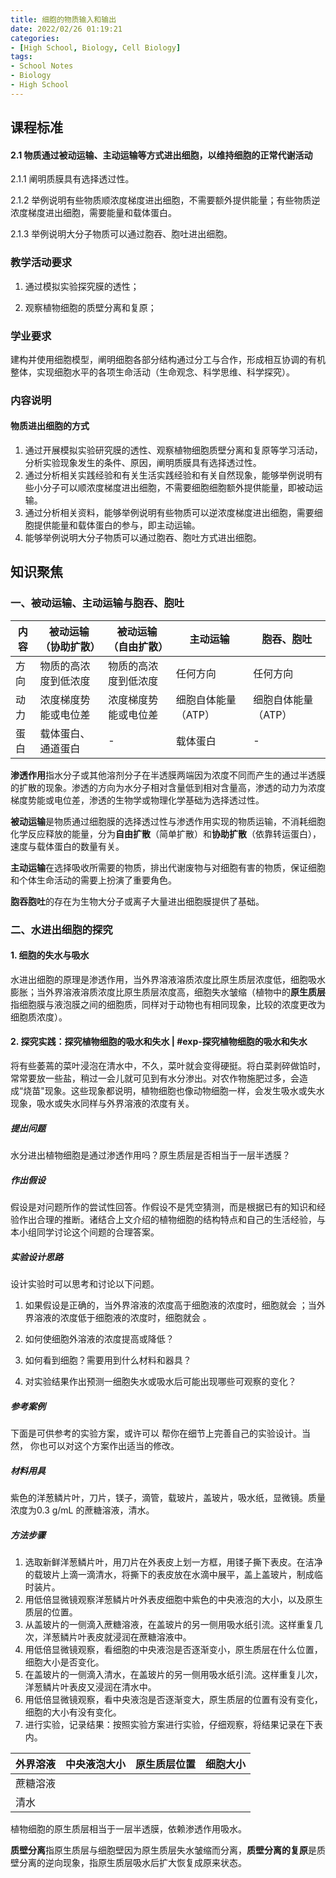 ```yaml
---
title: 细胞的物质输入和输出
date: 2022/02/26 01:19:21
categories:
- [High School, Biology, Cell Biology]
tags:
- School Notes
- Biology
- High School
---
```


## 课程标准

#### 2.1 物质通过被动运输、主动运输等方式进出细胞，以维持细胞的正常代谢活动

2.1.1 阐明质膜具有选择透过性。

2.1.2 举例说明有些物质顺浓度梯度进出细胞，不需要额外提供能量；有些物质逆浓度梯度进出细胞，需要能量和载体蛋白。

2.1.3 举例说明大分子物质可以通过胞吞、胞吐进出细胞。

<!--more-->

### 教学活动要求

1. 通过模拟实验探究膜的透性；

2. 观察植物细胞的质壁分离和复原；

### 学业要求

建构并使用细胞模型，阐明细胞各部分结构通过分工与合作，形成相互协调的有机整体，实现细胞水平的各项生命活动（生命观念、科学思维、科学探究）。

### 内容说明

#### 物质进出细胞的方式

1. 通过开展模拟实验研究膜的透性、观察植物细胞质壁分离和复原等学习活动，分析实验现象发生的条件、原因，阐明质膜具有选择透过性。
2. 通过分析相关实践经验和有关生活实践经验和有关自然现象，能够举例说明有些小分子可以顺浓度梯度进出细胞，不需要细胞细胞额外提供能量，即被动运输。
3. 通过分析相关资料，能够举例说明有些物质可以逆浓度梯度进出细胞，需要细胞提供能量和载体蛋白的参与，即主动运输。
4. 能够举例说明大分子物质可以通过胞吞、胞吐方式进出细胞。

## 知识聚焦

### 一、被动运输、主动运输与胞吞、胞吐

| 内容 | 被动运输（协助扩散） | 被动运输（自由扩散） | 主动运输            | 胞吞、胞吐          |
| ---- | -------------------- | -------------------- | ------------------- | ------------------- |
| 方向 | 物质的高浓度到低浓度 | 物质的高浓度到低浓度 | 任何方向            | 任何方向            |
| 动力 | 浓度梯度势能或电位差 | 浓度梯度势能或电位差 | 细胞自体能量（ATP） | 细胞自体能量（ATP） |
| 蛋白 | 载体蛋白、通道蛋白   | -                    | 载体蛋白            | -                   |

**渗透作用**指水分子或其他溶剂分子在半透膜两端因为浓度不同而产生的通过半透膜的扩散的现象。渗透的方向为水分子相对含量低到相对含量高，渗透的动力为浓度梯度势能或电位差，渗透的生物学或物理化学基础为选择透过性。

**被动运输**是物质通过细胞膜的选择透过性与渗透作用实现的物质运输，不消耗细胞化学反应释放的能量，分为**自由扩散**（简单扩散）和**协助扩散**（依靠转运蛋白），速度与载体蛋白的数量有关。

**主动运输**在选择吸收所需要的物质，排出代谢废物与对细胞有害的物质，保证细胞和个体生命活动的需要上扮演了重要角色。

**胞吞胞吐**的存在为生物大分子或离子大量进出细胞膜提供了基础。

### 二、水进出细胞的探究

#### 1. 细胞的失水与吸水

水进出细胞的原理是渗透作用，当外界溶液溶质浓度比原生质层浓度低，细胞吸水膨胀；当外界溶液溶质浓度比原生质层浓度高，细胞失水皱缩（植物中的**原生质层**指细胞膜与液泡膜之间的细胞质，同样对于动物也有相同现象，比较的浓度更改为细胞质浓度）。

#### 2. 探究实践：探究植物细胞的吸水和失水 | #exp-探究植物细胞的吸水和失水

将有些萎蔫的菜叶浸泡在清水中，不久，菜叶就会变得硬挺。将白菜剥碎做馅时，常常要放一些盐，稍过一会儿就可见到有水分渗出。对农作物施肥过多，会造成“烧苗"现象。这些现象都说明，植物细胞也像动物细胞一样，会发生吸水或失水现象，吸水或失水同样与外界溶液的浓度有关。

##### 提出问题

水分进出植物细胞是通过渗透作用吗？原生质层是否相当于一层半透膜？

##### 作出假设

假设是对问题所作的尝试性回答。作假设不是凭空猜测，而是根据已有的知识和经验作出合理的推断。诸结合上文介绍的植物细胞的结构特点和自己的生活经验，与本小组同学讨论这个间题的合理答案。

##### 实验设计思路

设计实验时可以思考和讨论以下问题。

1. 如果假设是正确的，当外界溶液的浓度高于细胞液的浓度时，细胞就会        ；当外界溶液的浓度低于细胞液的浓度时，细胞就会        。

2. 如何使细胞外溶液的浓度提高或降低？
3. 如何看到细胞？需要用到什么材料和器具？
4. 对实验结果作出预测一细胞失水或吸水后可能出现哪些可观察的变化？

##### 参考案例
下面是可供参考的实验方案，或许可以  帮你在细节上完善自己的实验设计。当然，  你也可以对这个方案作出适当的修改。

##### 材料用具

紫色的洋葱鳞片叶，刀片，镁子，滴管，载玻片，盖玻片，吸水纸，显微镜。质量浓度为0.3 g/mL 的蔗糖溶液，清水。
##### 方法步骤

1. 选取新鲜洋葱鳞片叶，用刀片在外表皮上划一方框，用镂子撕下表皮。在洁净的载玻片上滴一滴清水，将撕下的表皮放在水滴中展平，盖上盖玻片，制成临时装片。
2. 用低倍显微镜观察洋葱鳞片叶外表皮细胞中紫色的中央液泡的大小，以及原生质层的位置。
3. 从盖玻片的一侧滴入蔗糖溶液，在盖玻片的另一侧用吸水纸引流。这样重复几次，洋葱鳞片叶表皮就浸润在蔗糖溶液中。
4. 用低倍显微镜观察，看细胞的中央液泡是否逐渐变小，原生质层在什么位置，细胞大小是否变化。
5. 在盖玻片的一侧滴入清水，在盖玻片的另一侧用吸水纸引流。这样重复儿次，洋葱鳞片叶表皮又浸润在清水中。
6. 用低倍显微镜观察，看中央液泡是否逐渐变大，原生质层的位置有没有变化，细胞的大小有没有变化。
7. 进行实验，记录结果：按照实验方案进行实验，仔细观察，将结果记录在下表内。

| 外界溶液 | 中央液泡大小 | 原生质层位置 | 细胞大小 |
| -------- | ------------ | ------------ | -------- |
| 蔗糖溶液 |              |              |          |
| 清水     |              |              |          |

植物细胞的原生质层相当于一层半透膜，依赖渗透作用吸水。

**质壁分离**指原生质层与细胞壁因为原生质层失水皱缩而分离，**质壁分离的复原**是质壁分离的逆向现象，指原生质层吸水后扩大恢复成原来状态。